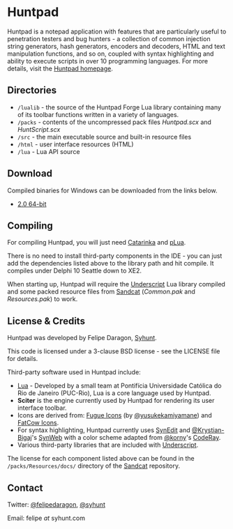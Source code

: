 # Huntpad

Huntpad is a notepad application with features that are particularly useful to penetration testers and bug hunters - a collection of common injection string generators, hash generators, encoders and decoders, HTML and text manipulation functions, and so on, coupled with syntax highlighting and ability to execute scripts in over 10 programming languages. For more details, visit the [Huntpad homepage](http://www.syhunt.com/en/?n=Products.SyhuntHuntpad).

## Directories

* `/lualib` - the source of the Huntpad Forge Lua library containing many of its toolbar functions written in a variety of languages. 
* `/packs` - contents of the uncompressed pack files *Huntpad.scx* and *HuntScript.scx*
* `/src` - the main executable source and built-in resource files
 * `/html` - user interface resources (HTML)
 * `/lua` - Lua API source

## Download

Compiled binaries for Windows can be downloaded from the links below.

* [2.0 64-bit](http://www.syhunt.com/en/index.php?n=Tools.DownloadHuntpad)

## Compiling

For compiling Huntpad, you will just need [Catarinka](https://github.com/felipedaragon/catarinka) and [pLua](https://github.com/felipedaragon/pLua-XE).
 
There is no need to install third-party components in the IDE - you can just add the dependencies listed above to the library path and hit compile. It compiles under Delphi 10 Seattle down to XE2.

When starting up, Huntpad will require the [Underscript](https://github.com/felipedaragon/underscript) Lua library compiled and some packed resource files from [Sandcat](https://github.com/felipedaragon/sandcat) (*Common.pak* and *Resources.pak*) to work.

## License & Credits

Huntpad was developed by Felipe Daragon, [Syhunt](http://www.syhunt.com/).

This code is licensed under a 3-clause BSD license - see the LICENSE file for details.

Third-party software used in Huntpad include:

* [Lua](http://www.lua.org/) - Developed by a small team at Pontifícia Universidade Católica do Rio de Janeiro (PUC-Rio), Lua is a core language used by Huntpad.
* **Sciter** is the engine currently used by Huntpad for rendering its user interface toolbar.
* Icons are derived from: [Fugue Icons](https://github.com/yusukekamiyamane/fugue-icons) (by [@yusukekamiyamane](https://github.com/yusukekamiyamane/)) and [FatCow Icons](http://www.fatcow.com/free-icons).
* For syntax highlighting, Huntpad currently uses [SynEdit](http://sourceforge.net/projects/synedit/) and [@Krystian-Bigaj](https://github.com/Krystian-Bigaj)'s [SynWeb](https://code.google.com/p/synweb/) with a color scheme adapted from [@korny](https://github.com/korny)'s [CodeRay](https://github.com/rubychan/coderay).
* Various third-party libraries that are included with [Underscript](https://github.com/felipedaragon/underscript).


The license for each component listed above can be found in the `/packs/Resources/docs/` directory of the [Sandcat](https://github.com/felipedaragon/sandcat) repository.

## Contact

Twitter: [@felipedaragon](https://twitter.com/felipedaragon), [@syhunt](https://twitter.com/syhunt)

Email: felipe _at_ syhunt.com